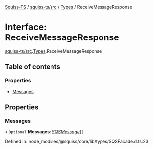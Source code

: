 [Squiss-TS](../README.md) / [squiss-ts/src](../modules/squiss_ts_src.md) / [Types](../modules/squiss_ts_src.types.md) / ReceiveMessageResponse

# Interface: ReceiveMessageResponse

[squiss-ts/src](../modules/squiss_ts_src.md).[Types](../modules/squiss_ts_src.types.md).ReceiveMessageResponse

## Table of contents

### Properties

- [Messages](squiss_ts_src.types.receivemessageresponse.md#messages)

## Properties

### Messages

• `Optional` **Messages**: [*SQSMessage*](squiss_ts_src.types.sqsmessage.md)[]

Defined in: node_modules/@squiss/core/lib/types/SQSFacade.d.ts:23
